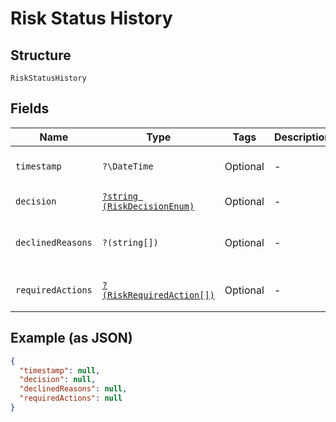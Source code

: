 
# Risk Status History

## Structure

`RiskStatusHistory`

## Fields

| Name | Type | Tags | Description | Getter | Setter |
|  --- | --- | --- | --- | --- | --- |
| `timestamp` | `?\DateTime` | Optional | - | getTimestamp(): ?\DateTime | setTimestamp(?\DateTime timestamp): void |
| `decision` | [`?string (RiskDecisionEnum)`](../../doc/models/risk-decision-enum.md) | Optional | - | getDecision(): ?string | setDecision(?string decision): void |
| `declinedReasons` | `?(string[])` | Optional | - | getDeclinedReasons(): ?array | setDeclinedReasons(?array declinedReasons): void |
| `requiredActions` | [`?(RiskRequiredAction[])`](../../doc/models/risk-required-action.md) | Optional | - | getRequiredActions(): ?array | setRequiredActions(?array requiredActions): void |

## Example (as JSON)

```json
{
  "timestamp": null,
  "decision": null,
  "declinedReasons": null,
  "requiredActions": null
}
```

